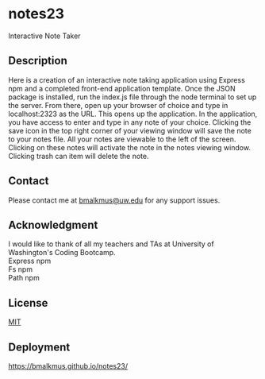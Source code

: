 # notes23
Interactive Note Taker
## Description
Here is a creation of an interactive note taking application using Express npm and a completed front-end application template. Once the JSON package is installed, run the index.js file through the node terminal to set up the server. From there, open up your browser of choice and type in localhost:2323 as the URL. This opens up the application. In the application, you have access to enter and type in any note of your choice. Clicking the save icon in the top right corner of your viewing window will save the note to your notes file. All your notes are viewable to the left of the screen. Clicking on these notes will activate the note in the notes viewing window. Clicking trash can item will delete the note. 
## Contact
Please contact me at bmalkmus@uw.edu for any support issues.
## Acknowledgment
I would like to thank of all my teachers and TAs at University of Washington's Coding Bootcamp. <br>
Express npm <br>
Fs npm <br>
Path npm



## License
[MIT](https://choosealicense.com/licenses/mit/)

## Deployment
https://bmalkmus.github.io/notes23/

